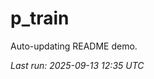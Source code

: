 # p_train

Auto-updating README demo.

<!--START_SECTION:status-->
_Last run: 2025-09-13 12:35 UTC_
<!--END_SECTION:status-->










































































































































































































































































































































































































































































































































































